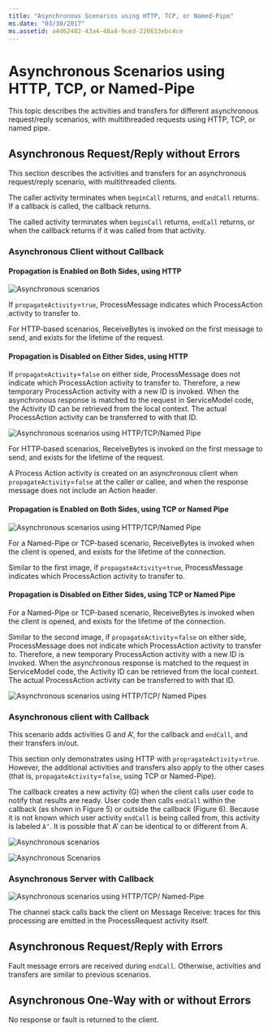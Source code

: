 ```yaml
---
title: "Asynchronous Scenarios using HTTP, TCP, or Named-Pipe"
ms.date: "03/30/2017"
ms.assetid: a4d62402-43a4-48a4-9ced-220633ebc4ce
---
```

# Asynchronous Scenarios using HTTP, TCP, or Named-Pipe
This topic describes the activities and transfers for different asynchronous request/reply scenarios, with multithreaded requests using HTTP, TCP, or named pipe.  
  
## Asynchronous Request/Reply without Errors  
 This section describes the activities and transfers for an asynchronous request/reply scenario, with multithreaded clients.  
  
 The caller activity terminates when `beginCall` returns, and `endCall` returns. If a callback is called, the callback returns.  
  
 The called activity terminates when `beginCall` returns, `endCall` returns, or when the callback returns if it was called from that activity.  
  
### Asynchronous Client without Callback  
  
#### Propagation is Enabled on Both Sides, using HTTP  
 ![Asynchronous scenarios](./media/asynchronous-scenarios-using-http-tcp-or-named-pipe/asynchronous-client-no-callback.gif "Shows an asynchronous client with no callback where propagateActivity is set to true on both sides.")   
  
 If `propagateActivity`=`true`, ProcessMessage indicates which ProcessAction activity to transfer to.  
  
 For HTTP-based scenarios, ReceiveBytes is invoked on the first message to send, and exists for the lifetime of the request.  
  
#### Propagation is Disabled on Either Sides, using HTTP  
 If `propagateActivity`=`false` on either side, ProcessMessage does not indicate which ProcessAction activity to transfer to. Therefore, a new temporary ProcessAction activity with a new ID is invoked. When the asynchronous response is matched to the request in ServiceModel code, the Activity ID can be retrieved from the local context. The actual ProcessAction activity can be transferred to with that ID.  
  
 ![Asynchronous scenarios using HTTP&#47;TCP&#47;Named Pipe](./media/asynchronous-scenarios-using-http-tcp-or-named-pipe/asynchronous-scenario-propagation-disabled-either-side.gif "Shows an asynchronous client with no callback where propagateActivity is set to false on either side.")  
    
 For HTTP-based scenarios, ReceiveBytes is invoked on the first message to send, and exists for the lifetime of the request.  
  
 A Process Action activity is created on an asynchronous client when `propagateActivity`=`false` at the caller or callee, and when the response message does not include an Action header.  
  
#### Propagation is Enabled on Both Sides, using TCP or Named Pipe  
 ![Asynchronous scenarios using HTTP&#47;TCP&#47;Named Pipe](./media/asynchronous-scenarios-using-http-tcp-or-named-pipe/asynchronous-scenario-propagation-enabled-using-tcp.gif "Shows an asynchronous client with no callback where propagateActivity is set to true on both sides and named pipe/TCP.")  
  
 For a Named-Pipe or TCP-based scenario, ReceiveBytes is invoked when the client is opened, and exists for the lifetime of the connection.  
  
 Similar to the first image, if `propagateActivity`=`true`, ProcessMessage indicates which ProcessAction activity to transfer to.  
  
#### Propagation is Disabled on Either Sides, using TCP or Named Pipe  
 For a Named-Pipe or TCP-based scenario, ReceiveBytes is invoked when the client is opened, and exists for the lifetime of the connection.  
  
 Similar to the second image, if `propagateActivity`=`false` on either side, ProcessMessage does not indicate which ProcessAction activity to transfer to. Therefore, a new temporary ProcessAction activity with a new ID is invoked. When the asynchronous response is matched to the request in ServiceModel code, the Activity ID can be retrieved from the local context. The actual ProcessAction activity can be transferred to with that ID.  
  
 ![Asynchronous scenarios using HTTP&#47;TCP&#47; Named Pipes](./media/asynchronous-scenarios-using-http-tcp-or-named-pipe/asynchronous-scenario-propagation-disabled-using-tcp.gif "Shows an asynchronous client with no callback where propagateActivity is set to false on either side and named pipe/TCP.")  
    
### Asynchronous client with Callback  
 This scenario adds activities G and A’, for the callback and `endCall`, and their transfers in/out.  
  
 This section only demonstrates using HTTP with `propragateActivity`=`true`. However, the additional activities and transfers also apply to the other cases (that is, `propagateActivity`=`false`, using TCP or Named-Pipe).  
  
 The callback creates a new activity (G) when the client calls user code to notify that results are ready. User code then calls `endCall` within the callback (as shown in Figure 5) or outside the callback (Figure 6). Because it is not known which user activity `endCall` is being called from, this activity is labeled `A’`. It is possible that A’ can be identical to or different from A.  
  
 ![Asynchronous scenarios](./media/asynchronous-scenarios-using-http-tcp-or-named-pipe/asynchronous-client-callback-endcall-in-callback.gif "Shows an asynchronous client with callback, endcall in callback.")  
    
 ![Asynchronous Scenarios](./media/asynchronous-scenarios-using-http-tcp-or-named-pipe/asynchronous-client-callback-endcall-outside-callback.gif "Shows an asynchronous client with callback, endcall outside callback.")  
    
### Asynchronous Server with Callback  
 ![Asynchronous scenarios using HTTP&#47;TCP&#47; Named&#45;Pipe](./media/asynchronous-scenarios-using-http-tcp-or-named-pipe/asynchronous-server-callback.gif "Shows an asynchronous server with callback.")  
    
 The channel stack calls back the client on Message Receive: traces for this processing are emitted in the ProcessRequest activity itself.  
  
## Asynchronous Request/Reply with Errors  
 Fault message errors are received during `endCall`. Otherwise, activities and transfers are similar to previous scenarios.  
  
## Asynchronous One-Way with or without Errors  
 No response or fault is returned to the client.
